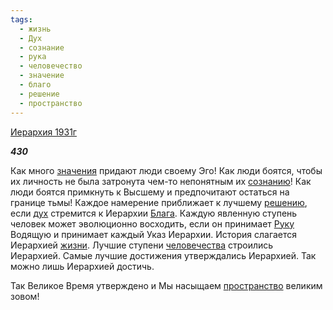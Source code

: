 ```yaml
---
tags:
  - жизнь
  - Дух
  - сознание
  - рука
  - человечество
  - значение
  - благо
  - решение
  - пространство
---
```

[Иерархия 1931г](https://127.0.0.1:4002/agni/1931)

___430___

Как много [значения](../../../tags/#значение) придают люди своему Эго! Как люди боятся, чтобы их личность не была затронута чем-то непонятным их [сознанию](../../../tags/#сознание)! Как люди боятся примкнуть к Высшему и предпочитают остаться на границе тьмы! Каждое намерение приближает к лучшему [решению](../../../tags/#решение), если [дух](../../../tags/#Дух) стремится к Иерархии [Блага](../../../tags/#благо). Каждую явленную ступень человек может эволюционно восходить, если он принимает [Руку](../../../tags/#рука) Водящую и принимает каждый Указ Иерархии. История слагается Иерархией [жизни](../../../tags/#жизнь). Лучшие ступени [человечества](../../../tags/#человечество) строились Иерархией. Самые лучшие достижения утверждались Иерархией. Так можно лишь Иерархией достичь.   

Так Великое Время утверждено и Мы насыщаем [пространство](../../../tags/#пространство) великим зовом!   

